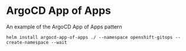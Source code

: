 # ArgoCD App of Apps

An example of the ArgoCD App of Apps pattern

```shell
helm install argocd-app-of-apps ./ --namespace openshift-gitops --create-namespace --wait
```